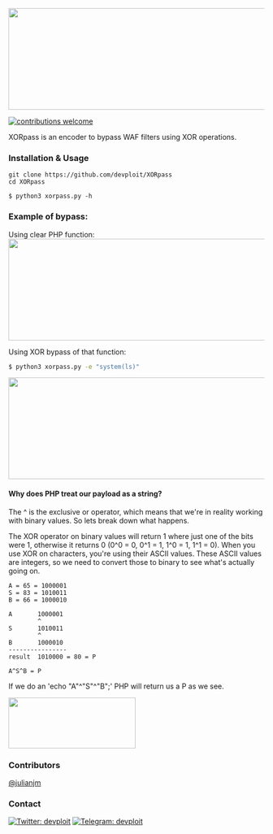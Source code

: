 <p align="center">
<img src="https://i.imgur.com/iqe1grK.png" width="600" height="200" >
</p>

[![contributions welcome](https://img.shields.io/badge/contributions-welcome-brightgreen.svg?style=flat)](https://github.com/dwyl/esta/issues)

XORpass is an encoder to bypass WAF filters using XOR operations.

### Installation & Usage
```
git clone https://github.com/devploit/XORpass
cd XORpass

$ python3 xorpass.py -h
```

### Example of bypass:
Using clear PHP function:
<img src="https://i.imgur.com/qMhGrCA.png" width="800" height="200">

Using XOR bypass of that function:
```bash
$ python3 xorpass.py -e "system(ls)"
```
<img src="https://i.imgur.com/iLF2rg7.png" width="800" height="200">

#### Why does PHP treat our payload as a string?

The ^ is the exclusive or operator, which means that we're in reality working with binary values. So lets break down what happens.

The XOR operator on binary values will return 1 where just one of the bits were 1, otherwise it returns 0 (0^0 = 0, 0^1 = 1, 1^0 = 1, 1^1 = 0). When you use XOR on characters, you're using their ASCII values. These ASCII values are integers, so we need to convert those to binary to see what's actually going on.

```
A = 65 = 1000001
S = 83 = 1010011
B = 66 = 1000010

A       1000001
        ^
S       1010011
        ^
B       1000010
----------------
result  1010000 = 80 = P

A^S^B = P
```

If we do an 'echo "A"^"S"^"B";' PHP will return us a P as we see.

<img src="https://i.imgur.com/7IAD6ZY.png" width="250" height="100">

### Contributors
[@julianjm](https://github.com/julianjm)

### Contact
[![Twitter: devploit](https://img.shields.io/badge/-Twitter-blue?style=flat-square&logo=Twitter&logoColor=white&link=https://twitter.com/devploit/)](https://twitter.com/devploit/)
[![Telegram: devploit](https://img.shields.io/badge/-Telegram-blue?style=flat-square&logo=Telegram&logoColor=white&link=https://t.me/devploit)](https://t.me/devploit)
